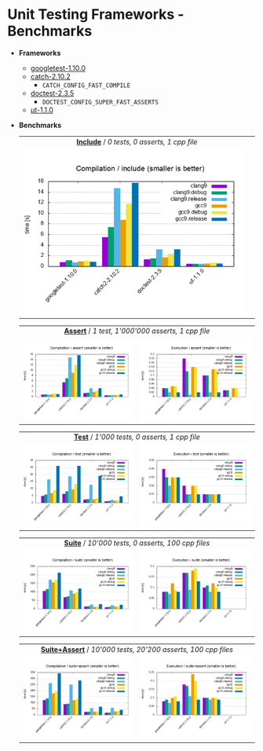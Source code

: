 # Unit Testing Frameworks - Benchmarks

* **Frameworks**

  * [googletest-1.10.0](https://github.com/google/googletest/releases/tag/release-1.10.0)
  * [catch-2.10.2](https://github.com/catchorg/Catch2/releases/download/v2.10.2/catch.hpp)
    * `CATCH_CONFIG_FAST_COMPILE`
  * [doctest-2.3.5](https://github.com/onqtam/doctest/blob/master/doctest/doctest.h)
    * `DOCTEST_CONFIG_SUPER_FAST_ASSERTS`
  * [μt-1.1.0](https://github.com/boost-experimental/ut/blob/master/include/boost/ut.hpp)

* **Benchmarks**

  <center>
  <table>
    <tr>
      <td colspan="2" align="center">
      <a href="benchmarks"><b>Include</b></a> / <i>0 tests, 0 asserts, 1 cpp file</i>
      </td>
    </tr>
    <tr>
      <td><a href="results/Compilation_include.png"><img src="results/Compilation_include.png"></a></td>
      <td></td>
    </tr>
  </table>
  </center>

  <table>
    <tr>
      <td colspan="2" align="center">
      <a href="benchmarks"><b>Assert</b></a> / <i>1 test, 1'000'000 asserts, 1 cpp file</i>
      </td>
    </tr>
    <tr>
      <td><a href="results/Compilation_assert.png"><img src="results/Compilation_assert.png"></a></td>
      <td><a href="results/Execution_assert.png"><img src="results/Execution_assert.png"></a></td>
    </tr>
  </table>

  <table>
    <tr>
      <td colspan="2" align="center">
      <a href="benchmarks"><b>Test</b></a> / <i>1'000 tests, 0 asserts, 1 cpp file</i>
      </td>
    </tr>
    <tr>
      <td><a href="results/Compilation_test.png"><img src="results/Compilation_test.png"></a></td>
      <td><a href="results/Execution_test.png"><img src="results/Execution_test.png"></a></td>
    </tr>
  </table>

  <table>
    <tr>
      <td colspan="2" align="center">
      <a href="benchmarks"><b>Suite</b></a> / <i>10'000 tests, 0 asserts, 100 cpp files</i>
      </td>
    </tr>
    <tr>
      <td><a href="results/Compilation_suite.png"><img src="results/Compilation_suite.png"></a></td>
      <td><a href="results/Execution_suite.png"><img src="results/Execution_suite.png"></a></td>
    </tr>
  </table>

  <table>
    <tr>
      <td colspan="2" align="center">
      <a href="benchmarks"><b>Suite+Assert</b></a> / <i>10'000 tests, 20'200 asserts, 100 cpp files</i>
      </td>
    </tr>
    <tr>
      <td><a href="results/Compilation_suite+assert.png"><img src="results/Compilation_suite+assert.png"></a></td>
      <td><a href="results/Execution_suite+assert.png"><img src="results/Execution_suite+assert.png"></a></td>
    </tr>
  </table>
